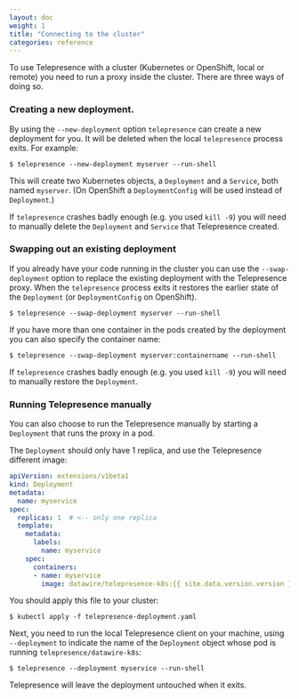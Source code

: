 ```yaml
---
layout: doc
weight: 1
title: "Connecting to the cluster"
categories: reference
---
```


To use Telepresence with a cluster (Kubernetes or OpenShift, local or remote) you need to run a proxy inside the cluster.
There are three ways of doing so.

### Creating a new deployment.

By using the `--new-deployment` option `telepresence` can create a new deployment for you.
It will be deleted when the local `telepresence` process exits.
For example:

```console
$ telepresence --new-deployment myserver --run-shell
```

This will create two Kubernetes objects, a `Deployment` and a `Service`, both named `myserver`.
(On OpenShift a `DeploymentConfig` will be used instead of `Deployment`.)

If `telepresence` crashes badly enough (e.g. you used `kill -9`) you will need to manually delete the `Deployment` and `Service` that Telepresence created.

### Swapping out an existing deployment

If you already have your code running in the cluster you can use the `--swap-deployment` option to replace the existing deployment with the Telepresence proxy.
When the `telepresence` process exits it restores the earlier state of the `Deployment` (or `DeploymentConfig` on OpenShift).

```console
$ telepresence --swap-deployment myserver --run-shell
```

If you have more than one container in the pods created by the deployment you can also specify the container name:

```console
$ telepresence --swap-deployment myserver:containername --run-shell
```

If `telepresence` crashes badly enough (e.g. you used `kill -9`) you will need to manually restore the `Deployment`.


### Running Telepresence manually

You can also choose to run the Telepresence manually by starting a `Deployment` that runs the proxy in a pod.

The `Deployment` should only have 1 replica, and use the Telepresence different image:

```yaml
apiVersion: extensions/v1beta1
kind: Deployment
metadata:
  name: myservice
spec:
  replicas: 1  # <-- only one replica
  template:
    metadata:
      labels:
        name: myservice
    spec:
      containers:
      - name: myservice
        image: datawire/telepresence-k8s:{{ site.data.version.version }}  # <-- new image
```

You should apply this file to your cluster:

```console
$ kubectl apply -f telepresence-deployment.yaml
```

Next, you need to run the local Telepresence client on your machine, using `--deployment` to indicate the name of the `Deployment` object whose pod is running `telepresence/datawire-k8s`:

```console
$ telepresence --deployment myservice --run-shell
```

Telepresence will leave the deployment untouched when it exits.
